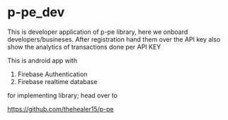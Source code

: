 # p-pe_dev

This is developer application of p-pe library, here we onboard developers/busineses. 
After registration hand them over the API key 
also show the analytics of transactions done per API KEY 

This is android app with 
1. Firebase Authentication
2. Firebase realtime database

for implementing library; head over to 

https://github.com/thehealer15/p-pe
